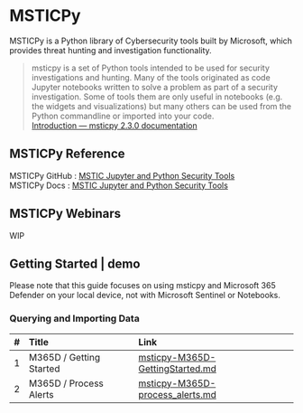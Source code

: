 # MSTICPy

MSTICPy is a Python library of Cybersecurity tools built by Microsoft, which provides threat hunting and investigation functionality.

> msticpy is a set of Python tools intended to be used for security investigations and hunting. Many of the tools originated as code Jupyter notebooks written to solve a problem as part of a security investigation. Some of tools them are only useful in notebooks (e.g. the widgets and visualizations) but many others can be used from the Python commandline or imported into your code. <br>
[Introduction — msticpy 2.3.0 documentation](https://msticpy.readthedocs.io/en/latest/getting_started/Introduction.html)

## MSTICPy Reference
MSTICPy GitHub : [MSTIC Jupyter and Python Security Tools](https://github.com/microsoft/msticpy)<br>
MSTICPy Docs : [MSTIC Jupyter and Python Security Tools](https://msticpy.readthedocs.io/en/latest/GettingStarted.html)

## MSTICPy Webinars
WIP

## Getting Started | demo
Please note that this guide focuses on using msticpy and Microsoft 365 Defender on your local device, not with Microsoft Sentinel or Notebooks.

### Querying and Importing Data
| # | Title | Link |
|:---|:---|:---|
|1 | M365D / Getting Started  | [msticpy-M365D-GettingStarted.md](https://github.com/LearningKijo/MSTICPy/blob/main/msticpy-demo/msticpy-M365D-GettingStarted.md) |
|2 | M365D / Process Alerts | [msticpy-M365D-process_alerts.md](https://github.com/LearningKijo/MSTICPy/blob/main/msticpy-demo/msticpy-M365D-process_alerts.md)

